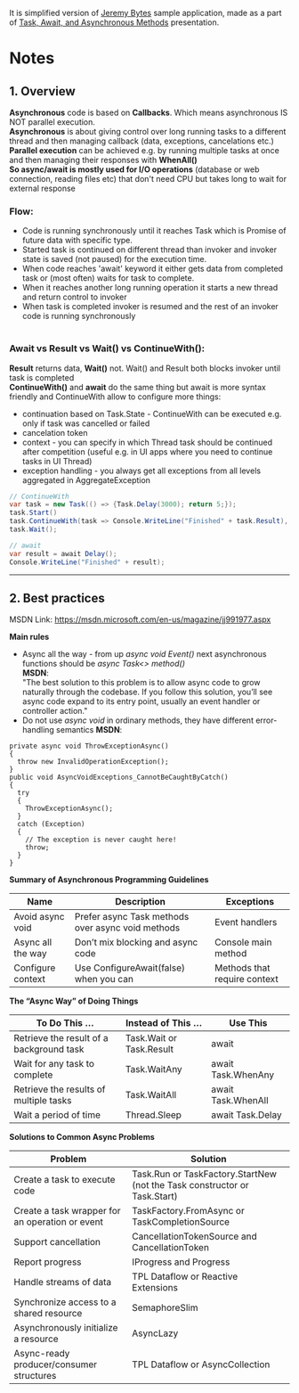 It is simplified version of [Jeremy Bytes] sample application, made as a part of [Task, Await, and Asynchronous Methods] presentation.

# Notes
## 1. Overview
**Asynchronous** code is based on **Callbacks**. Which means asynchronous IS NOT parallel execution.<br>
**Asynchronous** is about giving control over long running tasks to a different thread and then managing callback (data, exceptions, cancelations etc.)<br>
**Parallel execution** can be achieved e.g. by running multiple tasks at once and then managing their responses with **WhenAll()**<br>
**So async/await is mostly used for I/O operations** (database or web connection, reading files etc) that don't need CPU but takes long to wait for external response

### **Flow**:
- Code is running synchronously until it reaches Task which is Promise of future data with specific type.
- Started task is continued on different thread than invoker and invoker state is saved (not paused) for the execution time.
- When code reaches 'await' keyword it either gets data from completed task or (most often) waits for task to complete.
- When it reaches another long running operation it starts a new thread and return control to invoker
- When task is completed invoker is resumed and the rest of an invoker code is running synchronously
<br><br>

### **Await vs Result vs Wait() vs ContinueWith()**:

**Result** returns data, **Wait()** not. Wait() and Result both blocks invoker until task is completed<br>
**ContinueWith()** and **await** do the same thing but await is more syntax friendly and ContinueWith allow to configure more things:
- continuation based on Task.State - ContinueWith can be executed e.g. only if task was cancelled or failed 
- cancelation token
- context - you can specify in which Thread task should be continued after competition (useful e.g. in UI apps where you need to continue tasks in UI Thread)
- exception handling - you always get all exceptions from all levels aggregated in AggregateException

```C#
// ContinueWith
var task = new Task(() => {Task.Delay(3000); return 5;});
task.Start()
task.ContinueWith(task => Console.WriteLine("Finished" + task.Result), token, continuationConditions, context);
task.Wait();

// await
var result = await Delay();
Console.WriteLine("Finished" + result);
```

---
## 2. Best practices

MSDN Link: https://msdn.microsoft.com/en-us/magazine/jj991977.aspx

**Main rules**
- Async all the way - from up *async void Event()* next asynchronous functions should be *async Task<> method()*<br>
**MSDN**:<br>
"The best solution to this problem is to allow async code to grow naturally through the codebase. If you follow this solution, you’ll see async code expand to its entry point, usually an event handler or controller action."
- Do not use *async void* in ordinary methods, they have different error-handling semantics
**MSDN**: 
```
private async void ThrowExceptionAsync()
{
  throw new InvalidOperationException();
}
public void AsyncVoidExceptions_CannotBeCaughtByCatch()
{
  try
  {
    ThrowExceptionAsync();
  }
  catch (Exception)
  {
    // The exception is never caught here!
    throw;
  }
}
```

**Summary of Asynchronous Programming Guidelines**

Name	            | Description                                       |	Exceptions
--- | --- | ---
Avoid async void	| Prefer async Task methods over async void methods | Event handlers
Async all the way	| Don’t mix blocking and async code                 | Console main method
Configure context	| Use ConfigureAwait(false) when you can            | Methods that require context

**The “Async Way” of Doing Things**

To Do This …                                    |	Instead of This …       |	Use This
--- | --- | ---
Retrieve the result of a background task	    | Task.Wait or Task.Result  |	await
Wait for any task to complete                   | Task.WaitAny              |	await Task.WhenAny
Retrieve the results of multiple tasks	        | Task.WaitAll              |	await Task.WhenAll
Wait a period of time                           | Thread.Sleep              |	await Task.Delay



**Solutions to Common Async Problems**

Problem	| Solution
--- | --- 
Create a task to execute code	                    | Task.Run or TaskFactory.StartNew (not the Task constructor or Task.Start)
Create a task wrapper for an operation or event	    | TaskFactory.FromAsync or TaskCompletionSource<T>
Support cancellation	                            | CancellationTokenSource and CancellationToken
Report progress	                                    | IProgress<T> and Progress<T>
Handle streams of data                              | TPL Dataflow or Reactive Extensions
Synchronize access to a shared resource         	| SemaphoreSlim
Asynchronously initialize a resource                | AsyncLazy<T>
Async-ready producer/consumer structures	        | TPL Dataflow or AsyncCollection<T>

[Jeremy Bytes]: http://www.jeremybytes.com/
[Task, Await, and Asynchronous Methods]: http://www.jeremybytes.com/Demos.aspx#TaskAndAwait
